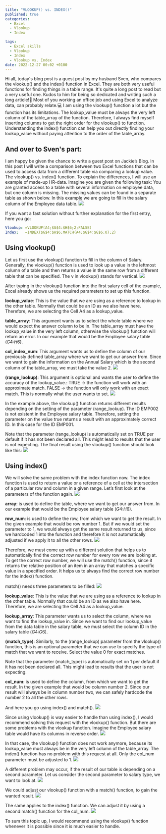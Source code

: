 ```yaml
---
title: "VLOOKUP() vs. INDEX()"
published: true
categories:
  - Excel
  - Vlookup
  - Index

tags:
  - Excel skills
  - Vlookup
  - Index
  - Vlookup vs. Index
date: 2022-12-27 00:02 +0100
---
```

Hi all,
today's blog post is a guest post by my husband Sven, who compares the vlookup() and the index() function in Excel. They are both very useful functions for finding things in a table range. It's quite a long post to read but a very useful one. Kudos to him for being so dedicated and writing such a long article!:clap: Most of you working an office job and using Excel to analyze data, can probably relate.:computer: I am using the vlookup() function a lot but the function has its limitations. The lookup_value must be always the very left column of the table_array of the function. Therefore, I always find myself inserting columns to get the right order for the vlookup() to function. Understanding the index() function can help you out directly finding your lookup_value without paying attention to the order of the table_array.

And over to Sven's part:
---
I am happy be given the chance to write a guest post on Jackie’s Blog. In this post I will write a comparison between two Excel functions that can be used to access data from a different table via comparing a lookup value. The vlookup() vs. index() function.
To explain the differences, I will use an example of made-up HR-data. Imagine you are given the following task: You are granted access to a table with several information on employee data, but one column is missing. The missing values can be found in a separate table as shown below. In this example we are going to fill in the salary column of the Employee data table.
<img src="{{site.baseurl | prepend: site.url}}assets/images/vlookup%20vs%20index_1.png"/>

If you want a fast solution without further explanation for the first entry, here you go:
```yaml
Vlookup: =VLOOKUP(A4;$G$4:$H$6;2;FALSE)
Index: 	 =INDEX($G$4:$H$6;MATCH(A4;$G$4:$G$6;0);2)
```

Using vlookup()
---
Let us first use the vlookup() function to fill in the column of Salary. Generally, the vlookup() function is used to look up a value in the leftmost column of a table and then returns a value in the same row from a different table that can be specified. The v in vlookup() stands for vertical.
<img src="{{site.baseurl | prepend: site.url}}assets/images/vlookup%20vs%20index_2.png"/>

After typing in the vlookup() function into the first salary cell of the example, Excel already shows us the required parameters to set up this function.

**lookup_value**: This is the value that we are using as a reference to lookup in the other table. Normally that could be an ID as we also have here. Therefore, we are selecting the Cell A4 as a lookup_value.

**table_array**: This argument wants us to select the whole table where we would expect the answer column to be in. The table_array must have the lookup_value in the very left column, otherwise the vlookup() function will return an error. In our example that would be the Employee salary table ($G$4:$H$6).

**col_index_num**: This argument wants us to define the column of our previously defined table_array where we want to get our answer from. Since we want to gain the information on the Annual Salary which is the second column of the table_array, we must take the value 2.
<img src="{{site.baseurl | prepend: site.url}}assets/images/vlookup%20vs%20index_3.png"/>

**(range_lookup)**: This argument is optional and wants the user to define the accuracy of the lookup_value.:
TRUE &rarr; the function will work with an approximate match.
FALSE &rarr; the function will only work with an exact match. This is normally what the user wants to set.
<img src="{{site.baseurl | prepend: site.url}}assets/images/vlookup%20vs%20index_4.png"/>

In the example above, the vlookup() function returns different results depending on the setting of the parameter (range_lookup). The ID EMP002 is not existent in the Employee salary table. Therefore, setting the parameter on the value true returns a result with an approximately correct ID. In this case for the ID EMP001.

Note that the parameter (range_lookup) is automatically set on TRUE per default if it has not been declared all. This might lead to results that the user is not expecting.
The final result using the vlookup() function should look like this:
<img src="{{site.baseurl | prepend: site.url}}assets/images/vlookup%20vs%20index_5.png"/>


Using index()
---
We will solve the same problem with the index function now. The index function is used to return a value or a reference of a cell at the intersection of a particular row and column in a given range. Let’s first look at the parameters of the function again.
<img src="{{site.baseurl | prepend: site.url}}assets/images/vlookup%20vs%20index_6.png"/>

**array**: is used to define the table, where we want to get our answer from. In our example that would be the Employee salary table ($G$4:$H$6).

**row_num**: is used to define the row, from which we want to get the result. In the given example that would be row number 1. But if we would set the parameter to 1, we would always get the same result returned to us, since we hardcoded 1 into the function and therefore it is not automatically adjusted if we apply it to all the other rows.
<img src="{{site.baseurl | prepend: site.url}}assets/images/vlookup%20vs%20index_7.png"/>

Therefore, we must come up with a different solution that helps us to automatically find the correct row number for every row we are looking at. To get the correct row number, we will use the match() function, since it returns the relative position of an item in an array that matches a specific value in a specified order. It helps us to always find the correct row number for the index() function.

match() needs three parameters to be filled:
<img src="{{site.baseurl | prepend: site.url}}assets/images/vlookup%20vs%20index_8.png"/>

**lookup_value**: This is the value that we are using as a reference to lookup in the other table. Normally that could be an ID as we also have here. Therefore, we are selecting the Cell A4 as a lookup_value.

**lookup_array**: This parameter wants us to select the column, where we want to find the lookup_value in. Since we want to find our lookup_value from the data table in the salary table, we must select the column ID in the salary table ($G$4:$G$6).

**(match_type)**: Similarly, to the (range_lookup) parameter from the vlookup() function, this is an optional parameter that we can use to specify the type of match that we want to receive. Select the value 0 for exact matches.

Note that the parameter (match_type) is automatically set on 1 per default if it has not been declared all. This might lead to results that the user is not expecting.

**col_num**: is used to define the column, from which we want to get the result. In the given example that would be column number 2. Since our result will always be in column number two, we can safely hardcode the number 2 to all the other rows.

And here you go using index() and match().
<img src="{{site.baseurl | prepend: site.url}}assets/images/vlookup%20vs%20index_9.png"/>

Since using vlookup() is way easier to handle than using index(), I would recommend solving this request with the vlookup() function. But there are some problems with the vlookup function. Imagine the Employee salary table would have its columns in reverse order.
<img src="{{site.baseurl | prepend: site.url}}assets/images/vlookup%20vs%20index_10.png"/>

In that case, the vlookup() function does not work anymore, because its lookup_value must always be in the very left column of the table_array. The index() function has no problem with this request at all. Only the col_num parameter must be adjusted to 1. 
<img src="{{site.baseurl | prepend: site.url}}assets/images/vlookup%20vs%20index_11.png"/>

A different problem may occur, if the result of our table is depending on a second parameter. Let us consider the second parameter to salary type, we want to look at.
<img src="{{site.baseurl | prepend: site.url}}assets/images/vlookup%20vs%20index_12.png"/>

We could adjust our vlookup() function with a match() function, to gain the wanted result. 
<img src="{{site.baseurl | prepend: site.url}}assets/images/vlookup%20vs%20index_13.png"/>

The same applies to the index() function. We can adjust it by using a second match() function for the col_num.
<img src="{{site.baseurl | prepend: site.url}}assets/images/vlookup%20vs%20index_14.png"/>

To sum this topic up, I would recommend using the vlookup() function whenever it is possible since it is much easier to handle.